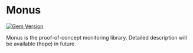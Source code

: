 # Monus

[![Gem Version](https://badge.fury.io/rb/monus.svg)](https://badge.fury.io/rb/monus)

Monus is the proof-of-concept monitoring library. Detailed description will be available (hope) in future.